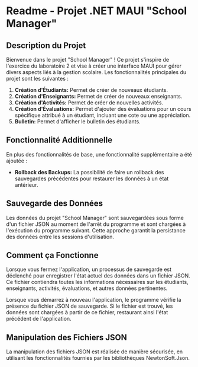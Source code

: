 # Readme - Projet .NET MAUI "School Manager"

## Description du Projet

Bienvenue dans le projet "School Manager" ! Ce projet s'inspire de l'exercice du laboratoire 2 et vise à créer une interface MAUI pour gérer divers aspects liés à la gestion scolaire. Les fonctionnalités principales du projet sont les suivantes :

1. **Création d'Étudiants:** Permet de créer de nouveaux étudiants.
2. **Création d'Enseignants:** Permet de créer de nouveaux enseignants.
3. **Création d'Activités:** Permet de créer de nouvelles activités.
4. **Création d'Évaluations:** Permet d'ajouter des évaluations pour un cours spécifique attribué à un étudiant, incluant une cote ou une appréciation.
5. **Bulletin:** Permet d'afficher le bulletin des étudiants.

## Fonctionnalité Additionnelle

En plus des fonctionnalités de base, une fonctionnalité supplémentaire a été ajoutée :

- **Rollback des Backups:** La possibilité de faire un rollback des sauvegardes précédentes pour restaurer les données à un état antérieur.

## Sauvegarde des Données

Les données du projet "School Manager" sont sauvegardées sous forme d'un fichier JSON au moment de l'arrêt du programme et sont chargées à l'exécution du programme suivant. Cette approche garantit la persistance des données entre les sessions d'utilisation.

## Comment ça Fonctionne

Lorsque vous fermez l'application, un processus de sauvegarde est déclenché pour enregistrer l'état actuel des données dans un fichier JSON. Ce fichier contiendra toutes les informations nécessaires sur les étudiants, enseignants, activités, évaluations, et autres données pertinentes.

Lorsque vous démarrez à nouveau l'application, le programme vérifie la présence du fichier JSON de sauvegarde. Si le fichier est trouvé, les données sont chargées à partir de ce fichier, restaurant ainsi l'état précédent de l'application.

## Manipulation des Fichiers JSON

La manipulation des fichiers JSON est réalisée de manière sécurisée, en utilisant les fonctionnalités fournies par les bibliothèques NewtonSoft.Json. 
